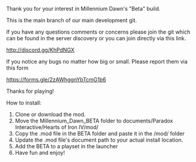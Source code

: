 Thank you for your interest in Millennium Dawn's "Beta" build.

This is the main branch of our main development git.

If you have any questions comments or concerns please join the git which can be found in the server discovery
or you can join directly via this link.

http://discord.gg/KhPdNGX

If you notice any bugs no matter how big or small. Please report them via this form

https://forms.gle/2zAWhggnYbTcmG1b6

Thanks for playing!

How to install:
1. Clone or download the mod.
2. Move the Millennium_Dawn_BETA folder to documents/Paradox Interactive/Hearts of Iron IV/mod/
3. Copy the .mod file in the BETA folder and paste it in the /mod/ folder
4. Update the .mod file's document path to your actual install location.
5. Add the BETA to a playset in the launcher
6. Have fun and enjoy!